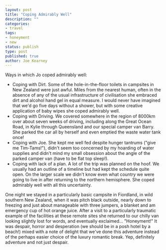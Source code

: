 ```yaml
---
layout: post
title: "Coping Admirably Well"
description: ""
categories:
- travel
tags:
- honeyment
- new
status: publish
type: post
published: true
author: Joe Kearney
---
```


Ways in which Jo coped admirably well:

* Coping with Dirt. Some of the hole-in-the-floor toilets in campsites in New Zealand were just awful. Miles from the nearest human, often in the absence of any of the usual infrastructure of civilisation she embraced dirt and alcohol hand gel in equal measure. I would never have imagined that we'd go five days without a shower, but with some creative application of baby wipes she coped admirably well.
* Coping with Driving. We covered somewhere in the region of 8000km over about seven weeks of driving, including along the Great Ocean Road, in Kylie through Queensland and our special camper van Barry. She parked the car all by herself and even emptied the waste water tank once!
* Coping with Joe. She kept me well fed despite hunger tantrums ("give me Tim-Tams!"), didn't seem too concerned by my hoarding of water supplies and didn't mind my small obsession about the angle of the parked camper van (have to be flat top sleep!).
* Coping with lack of a plan. A lot of the trip was planned on the hoof. We usually had an outline of a timeline but had kept the schedule quite open. On the larger scale we didn't know even what country we were going to live in after returning to the northern hemisphere. She coped admirably well with all this uncertainty.

One night we stayed in a particularly basic campsite in Fiordland, in wild southern New Zealand, when it was pitch black outside, nearly down to freezing and just about manageable with three jumpers, a blanket and am emergency cup of hot orange juice. After a visit to a particularly traumatic example of the facilities at these remote sites she returned to our chilly van looking slightly lost for words, and eventually exclaimed... "Honeyment!" It was despair, horror and desperation (we should be in a posh hotel by a beach!) mixed with a note of delight that we've done this adventure instead of the perhaps easier choice of the luxury romantic break. Yep, definitely adventure and not just despair.